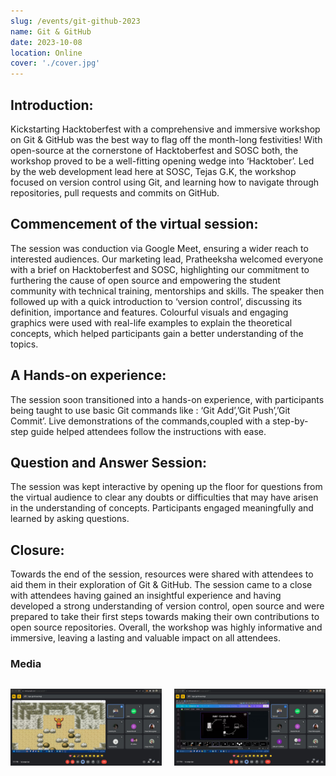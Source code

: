 ```yaml
---
slug: /events/git-github-2023
name: Git & GitHub
date: 2023-10-08
location: Online
cover: './cover.jpg'
---
```


## Introduction:

Kickstarting Hacktoberfest with a comprehensive and immersive workshop on Git & GitHub was the best way to flag off the month-long festivities! With open-source at the cornerstone of Hacktoberfest and SOSC both, the workshop proved to be a well-fitting opening wedge into ‘Hacktober’.
Led by the web development lead here at SOSC, Tejas G.K, the workshop focused on version control using Git, and learning how to navigate through repositories, pull requests and commits on GitHub.

## Commencement of the virtual session:

The session was conduction via Google Meet, ensuring a wider reach to interested audiences. Our marketing lead, Pratheeksha welcomed everyone with a brief on Hacktoberfest and SOSC, highlighting our commitment to furthering the cause of open source and empowering the student community with technical training, mentorships and skills.
The speaker then followed up with a quick introduction to ‘version control’, discussing its definition, importance and features. Colourful visuals and engaging graphics were used with real-life examples to explain the theoretical concepts, which helped participants gain a better understanding of the topics.

## A Hands-on experience:

The session soon transitioned into a hands-on experience, with participants being taught to use basic Git commands like : ‘Git Add’,’Git Push’,’Git Commit’. Live demonstrations of the commands,coupled with a step-by-step guide helped attendees follow the instructions with ease.

## Question and Answer Session:

The session was kept interactive by opening up the floor for questions from the virtual audience to clear any doubts or difficulties that may have arisen in the understanding of concepts. Participants engaged meaningfully and learned by asking questions.

## Closure:

Towards the end of the session, resources were shared with attendees to aid them in their exploration of Git & GitHub. The session came to a close with attendees having gained an insightful experience and having developed a strong understanding of version control, open source and were prepared to take their first steps towards making their own contributions to open source repositories.
Overall, the workshop was highly informative and immersive, leaving a lasting and valuable impact on all attendees.

### Media

<div style="display: grid; grid-template-columns: repeat(2, 1fr); gap: 20px;">
    <p> 
     <img src="1.jpg" alt="Image 1" style="width: 100%;">
    </p>
    <p>
      <img src="2.jpg" alt="Image 2" style="width: 100%;">
    </p>
</div>
